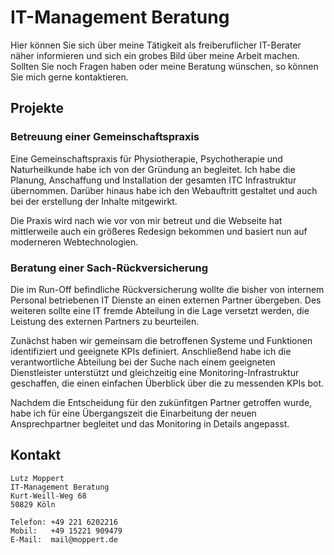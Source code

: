 # IT-Management Beratung
Hier können Sie sich über meine Tätigkeit als freiberuflicher IT-Berater näher informieren und sich ein grobes Bild über meine Arbeit machen. Sollten Sie noch Fragen haben oder meine Beratung wünschen, so können Sie mich gerne kontaktieren.

## Projekte
### Betreuung einer Gemeinschaftspraxis
Eine Gemeinschaftspraxis für Physiotherapie, Psychotherapie und Naturheilkunde
habe ich von der Gründung an begleitet. Ich habe die Planung, Anschaffung und
Installation der gesamten ITC Infrastruktur übernommen. Darüber hinaus habe ich
den Webauftritt gestaltet und auch bei der erstellung der Inhalte mitgewirkt.

Die Praxis wird nach wie vor von mir betreut und die Webseite hat mittlerweile
auch ein größeres Redesign bekommen und basiert nun auf moderneren
Webtechnologien.

### Beratung einer Sach-Rückversicherung
Die im Run-Off befindliche Rückversicherung wollte die bisher von internem
Personal betriebenen IT Dienste an einen externen Partner übergeben. Des
weiteren sollte eine IT fremde Abteilung in die Lage versetzt werden, die
Leistung des externen Partners zu beurteilen.

Zunächst haben wir gemeinsam die betroffenen Systeme und Funktionen
identifiziert und geeignete KPIs definiert. Anschließend habe ich die
verantwortliche Abteilung bei der Suche nach einem geeigneten Dienstleister
unterstützt und gleichzeitig eine Monitoring-Infrastruktur geschaffen, die
einen einfachen Überblick über die zu messenden KPIs bot.

Nachdem die Entscheidung für den zukünfitgen Partner getroffen wurde, habe ich
für eine Übergangszeit die Einarbeitung der neuen Ansprechpartner begleitet und
das Monitoring in Details angepasst.


## Kontakt
    Lutz Moppert
    IT-Management Beratung
    Kurt-Weill-Weg 68
    50829 Köln

    Telefon: +49 221 6202216
    Mobil:   +49 15221 909479
    E-Mail:  mail@moppert.de
